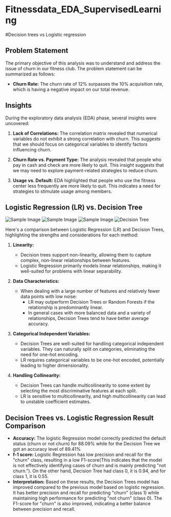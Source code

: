 # Fitnessdata_EDA_SupervisedLearning
#Decision trees vs Logistic regression 
## Problem Statement

The primary objective of this analysis was to understand and address the issue of churn in our fitness club. The problem statement can be summarized as follows:

- **Churn Rate:** The churn rate of 12% surpasses the 10% acquisition rate, which is having a negative impact on our total revenue. 

## Insights

During the exploratory data analysis (EDA) phase, several insights were uncovered:

1. **Lack of Correlations:** The correlation matrix revealed that numerical variables do not exhibit a strong correlation with churn. This suggests that we should focus on categorical variables to identify factors influencing churn.

2. **Churn Rate vs. Payment Type:** The analysis revealed that people who pay in cash and check are more likely to quit. This insight suggests that we may need to explore payment-related strategies to reduce churn.

3. **Usage vs. Default:** EDA highlighted that people who use the fitness center less frequently are more likely to quit. This indicates a need for strategies to stimulate usage among members.

## Logistic Regression (LR) vs. Decision Tree
![Sample Image](https://www.datasciencecentral.com/wp-content/uploads/2021/10/tempsnip2.jpg)
![Sample Image](https://miro.medium.com/v2/resize:fit:1400/format:webp/1*KoAzQLM1zDi5s9yTR9V6hw.png)
![Sample Image](https://miro.medium.com/v2/resize:fit:1084/format:webp/1*U6twhNSe1I37feFfBaeXLw.png)
![Decision Tree](https://okanbulut.github.io/bigdata/images/decisiontree.png)


Here's a comparison between Logistic Regression (LR) and Decision Trees, highlighting the strengths and considerations for each method:

1. **Linearity:**
   - Decision trees support non-linearity, allowing them to capture complex, non-linear relationships between features.
   - Logistic Regression primarily models linear relationships, making it well-suited for problems with linear separability.

2. **Data Characteristics:**
   - When dealing with a large number of features and relatively fewer data points with low noise:
     - LR may outperform Decision Trees or Random Forests if the relationship is predominantly linear.
     - In general cases with more balanced data and a variety of relationships, Decision Trees tend to have better average accuracy.

3. **Categorical Independent Variables:**
   - Decision Trees are well-suited for handling categorical independent variables. They can naturally split on categories, eliminating the need for one-hot encoding.
   - LR requires categorical variables to be one-hot encoded, potentially leading to higher dimensionality.

4. **Handling Collinearity:**
   - Decision Trees can handle multicollinearity to some extent by selecting the most discriminative features at each split.
   - LR is sensitive to multicollinearity, and high multicollinearity can lead to unstable coefficient estimates.

## Decision Trees vs. Logistic Regression Result Comparison

- **Accuracy:** The logistic Regression model correctly predicted the default status (churn or not churn) for 88.09% while for the Decision Tree we got an accuracy level of 89.41% 
- **f-1 score:** Logistic Regression has low precision and recall for the "churn" class, resulting in a low F1-score(This indicates that the model is not effectively identifying cases of churn and is mainly predicting "not churn."). On the other hand, Decision Tree had class 0, it is 0.94, and for class 1, it is 0.55.
- **Interpretation:** Based on these results, the Decision Trees model has improved compared to the previous model based on logistic regression. It has better precision and recall for predicting "churn" (class 1) while maintaining high performance for predicting "not churn" (class 0). The F1-score for "churn" is also improved, indicating a better balance between precision and recall.
